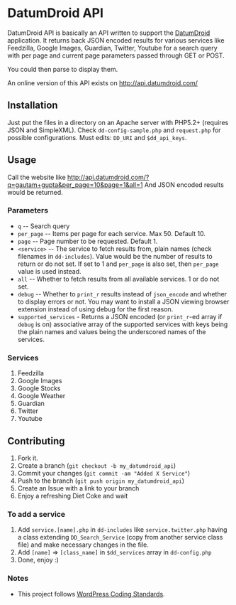 DatumDroid API
==============

DatumDroid API is basically an API written to support the [DatumDroid](http://datumdroid.com/) application.
It returns back JSON encoded results for various services like Feedzilla, Google Images, Guardian, Twitter, Youtube for a search query with per page and current page parameters passed through GET or POST.

You could then parse to display them.

An online version of this API exists on http://api.datumdroid.com/

Installation
------------

Just put the files in a directory on an Apache server with PHP5.2+ (requires JSON and SimpleXML).
Check `dd-config-sample.php` and `request.php` for possible configurations.
Must edits: `DD_URI` and `$dd_api_keys`.

Usage
-----

Call the website like http://api.datumdroid.com/?q=gautam+gupta&per_page=10&page=1&all=1
And JSON encoded results would be returned.

### Parameters ###

 * `q` -- Search query
 * `per_page` -- Items per page for each service. Max 50. Default 10.
 * `page` -- Page number to be requested. Default 1.
 * `<service>` -- The service to fetch results from, plain names (check filenames in `dd-includes`). Value would be the number of results to return or do not set. If set to 1 and `per_page` is also set, then `per_page` value is used instead.
 * `all` -- Whether to fetch results from all available services. 1 or do not set.
 * `debug` -- Whether to `print_r` results instead of `json_encode` and whether to display errors or not. You may want to install a JSON viewing browser extension instead of using debug for the first reason.
 * `supported_services` - Returns a JSON encoded (or `print_r`-ed array if `debug` is on) associative array of the supported services with keys being the plain names and values being the underscored names of the services.

### Services ###

 1. Feedzilla
 2. Google Images
 3. Google Stocks
 4. Google Weather
 5. Guardian
 6. Twitter
 7. Youtube

Contributing
------------

 1. Fork it.
 2. Create a branch (`git checkout -b my_datumdroid_api`)
 3. Commit your changes (`git commit -am "Added X Service"`)
 4. Push to the branch (`git push origin my_datumdroid_api`)
 5. Create an Issue with a link to your branch
 6. Enjoy a refreshing Diet Coke and wait

### To add a service ###

 1. Add `service.[name].php` in `dd-includes` like `service.twitter.php` having a class extending `DD_Search_Service` (copy from another service class file) and make necessary changes in the file.
 2. Add `[name]` => `[class_name]` in `$dd_services` array in `dd-config.php`
 3. Done, enjoy :)

### Notes ###
 * This project follows [WordPress Coding Standards](http://codex.wordpress.org/WordPress_Coding_Standards).